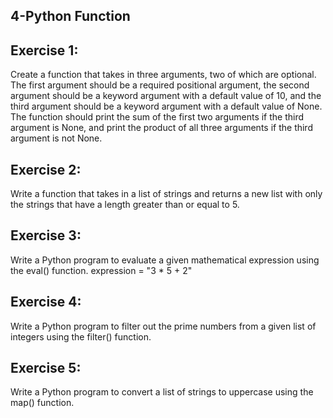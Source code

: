 ## 4-Python Function

Exercise 1: 
---------
Create a function that takes in three arguments, two of which are optional. The first argument should be a required positional argument, the second argument should be a keyword argument with a default value of 10, and the third argument should be a keyword argument with a default value of None. The function should print the sum of the first two arguments if the third argument is None, and print the product of all three arguments if the third argument is not None.

 Exercise 2: 
 -----------
 Write a function that takes in a list of strings and returns a new list with only the strings that have a length greater than or equal to 5.

 Exercise 3:
 ------------
 Write a Python program to evaluate a given mathematical expression using the eval() function. expression = "3 * 5 + 2"
 
 Exercise 4:
  -----------
  Write a Python program to filter out the prime numbers from a given list of integers using the filter() function.
  
   Exercise 5: 
  ------------
   Write a Python program to convert a list of strings to uppercase using the map() function.

